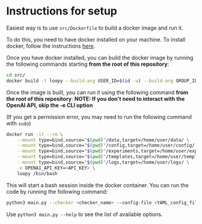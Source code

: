 # Instructions for setup

Easiest way is to use `src/Dockerfile` to build a docker image and run it.

To do this, you need to have docker installed on your machine. To install docker, follow the instructions [here](https://docs.docker.com/install/).

Once you have docker installed, you can build the docker image by running the following commands starting **from the root of this repository**:

```bash
cd src/
docker build -t loopy --build-arg USER_ID=$(id -u) --build-arg GROUP_ID=$(id -g) .
```

Once the image is built, you can run it using the following command **from the root of this repository**:
**NOTE: If you don't need to interact with the OpenAI API, skip the -e CLI option**

(If you get a permission error, you may need to run the following command with `sudo`)

```bash
docker run -it --rm \
    --mount type=bind,source="$(pwd)"/data,target=/home/user/data/ \
    --mount type=bind,source="$(pwd)"/config,target=/home/user/config/ \
    --mount type=bind,source="$(pwd)"/experiments,target=/home/user/experiments/ \
    --mount type=bind,source="$(pwd)"/templates,target=/home/user/templates/ \
    --mount type=bind,source="$(pwd)"/logs,target=/home/user/logs/ \
    -e OPENAI_API_KEY=<API_KEY> \
    loopy /bin/bash
```

This will start a bash session inside the docker container. You can run the code by running the following command:

```bash
python3 main.py --checker <checker_name> --config-file <YAML_config_file> --model <model_name> --max-benchmarks <max_benchmarks>
```

Use `python3 main.py --help` to see the list of available options.
